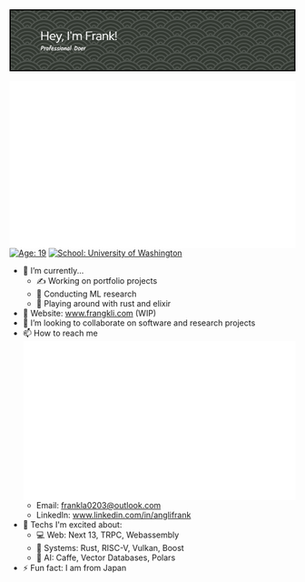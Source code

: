 <a href="https://www.linkedin.com/in/anglifrank">
  <img src="/github-header-image.png"/>
</a>

<p></p>

<a href="https://www.github.com/frangkli?tab=repositories&type=source">
  <img align="right" src="https://raw.githubusercontent.com/frangkli/github-stats/master/generated/overview.svg#gh-dark-mode-only" />
</a>

[![Age: 19](https://img.shields.io/badge/Age-19-blue?style=for-the-badge)](https://en.wikipedia.org/wiki/February_3)
[![School: University of Washington](https://img.shields.io/badge/School-University%20of%20Washington-purple?style=for-the-badge)](https://uw.edu)

- 🔭 I’m currently...
  - ✍️ Working on portfolio projects
  - 📄 Conducting ML research
  - 🦀 Playing around with rust and elixir
- 🔗 Website: www.frangkli.com (WIP)
- 👀 I’m looking to collaborate on software and research projects
- 📫 How to reach me<a href="https://www.github.com/frangkli?tab=repositories&type=source"><img align="right" src="https://raw.githubusercontent.com/frangkli/github-stats/master/generated/languages.svg#gh-dark-mode-only" /></a>
  - Email: frankla0203@outlook.com
  - LinkedIn: www.linkedin.com/in/anglifrank
- 🥳 Techs I'm excited about:
  - 💻 Web: Next 13, TRPC, Webassembly
  - 🔧 Systems: Rust, RISC-V, Vulkan, Boost
  - 🤖 AI: Caffe, Vector Databases, Polars
- ⚡ Fun fact: I am from Japan
<!-- <a href="https://www.github.com/frangkli?tab=repositories&type=source">
<img align="right" src="https://github-readme-stats.vercel.app/api/top-langs/?username=frangkli&theme=merko&hide=vim%20snippet" />
</a> -->

<!--
## Technologies
|<img src="https://cdn.worldvectorlogo.com/logos/python-5.svg" alt="Python Logo" width="50" height="50"/> <hr> <img src="https://cdn.worldvectorlogo.com/logos/java-4.svg" alt="Java Logo" width="50" height="50"/>| <img src="https://cdn.worldvectorlogo.com/logos/c-1.svg" alt="C Logo" width="50" height="50"/> <hr> <img src="https://cdn.worldvectorlogo.com/logos/c.svg" alt="C++ Logo" width="50" height="50"/> |<img src="https://cdn.worldvectorlogo.com/logos/mysql-6.svg" alt="MySQL Logo" width="50" height="50"/> <hr> <img src="https://miro.medium.com/max/2400/1*8AaAYxLb-VOgGUW8V8JXQA.png" alt="PyTorch Logo" width="50" height="50"/> | <img src="https://cdn.worldvectorlogo.com/logos/react-2.svg" alt="React Logo" width="50" height="50"/> <hr> <img src="https://cdn.worldvectorlogo.com/logos/git-icon.svg" alt="Git Logo" width="50" height="50"/> |<img src="https://cdn.worldvectorlogo.com/logos/linux-tux.svg" alt="Linux Logo" width="50" height="50"/> <hr> <img src="https://cdn.worldvectorlogo.com/logos/mongodb-icon-1.svg" alt="MongoDB Logo" width="50" height="50"/> |<img src="https://cdn.worldvectorlogo.com/logos/logo-javascript.svg" alt="JavaScript Logo" width="50" height="50"/> <hr> <img src="https://cdn.worldvectorlogo.com/logos/typescript.svg" alt="Typescript Logo" width="50" height="50"/> | [![Languages](https://github-readme-stats-sigma-five.vercel.app/api/top-langs/?username=frangkli&theme=ayu-mirage&layout=compact&langs_count=8&hide=vim%20snippet)](https://github.com/frangkli) |
|:---:|:---:|:---:|:---:|:---:|:---:|:---:|

## Trophies

[![trophy](https://github-profile-trophy.vercel.app/?username=frangkli&theme=discord&row=1)](https://github.com/ryo-ma/github-profile-trophy)
-->
